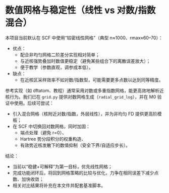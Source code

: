 # 数值网格与稳定性（线性 vs 对数/指数混合）

本项目当前默认在 SCF 中使用“较密线性网格”（典型 n≈1000、rmax≈60–70）：
- 优点：
  - 配合非均匀网格二阶差分实现相对简单；
  - 与近核强势叠加时数值更稳定（避免某些组合下的离散误差放大）；
  - 便于教学（参数直观，调参成本低）。
- 缺点：
  - 在近核区采样效率不如对数/指数型，可能需要更多点数以达到同等精度。

参考实现（如 dftatom、教程）通常采用对数或多重指数网格，能更高效地解析近核行为。我们已在 `grid.py` 提供对数网格生成（`radial_grid_log`），并在 M0 验证中使用。后续可尝试：
- 引入混合网格（核附近对数/指数，外层线性），并为非均匀 FD 提供更高阶模板；
- 在 SCF 中切换回对数网格，同时加固：
  - 端点处理（避免 r=0）、
  - Hartree 势分段积分的权重构造、
  - 有效势近核发散下的数值抑制（安全下界/自适应步长）。

结论：
- 当前以“稳健+可解释”为第一目标，优先线性网格；
- 完成功能闭环后，将回到网格策略的比较与优化，力争在相同误差下减少点数、加快收敛；
- 相关对比结果将补充在本文件并配套基准脚本。

